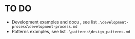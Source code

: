 # TO DO

- Development examples and docu , see list `.\development-process\development-process.md`
- Patterns examples, see list `.\patterns\design_patterns.md`